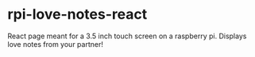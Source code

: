 # rpi-love-notes-react
React page meant for a 3.5 inch touch screen on a raspberry pi. Displays love notes from your partner!
